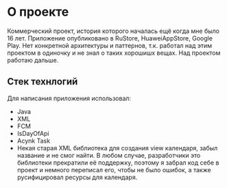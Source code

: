 # О проекте
Коммерческий проект, история которого началась ещё когда мне было 16 лет.
Приложение опубликовано в RuStore, HuaweiAppStore, Google Play. 
Нет конкретной архитектуры и паттернов, т.к. работал над этим проектом в одиночку и не знал о таких хорошишх вещах. Над проектом работаю дальше.

## Стек технлогий
Для написания приложения использовал:
- Java
- XML
- FCM
- IsDayOfApi
- Acynk Task
- Некая старая XML библиотека для создания view календаря, забыл название и не смог найти. В любом случае, разработчики это библиотеки прекратили её поддержку, поэтому я забрал код себе в проект и немного переписал его, чтобы не было ошибок, а также русифицировал ресурсы для календаря.
